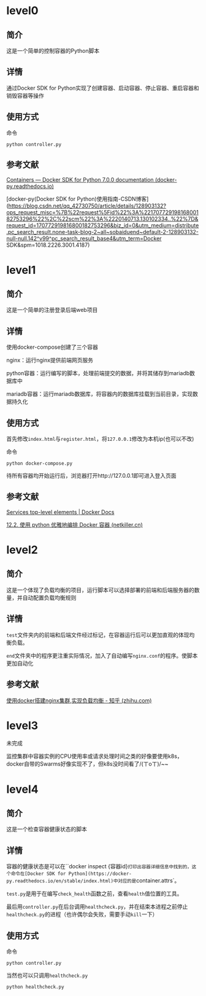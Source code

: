 

# level0

## 简介

这是一个简单的控制容器的Python脚本

## 详情

通过Docker SDK for Python实现了创建容器、启动容器、停止容器、重启容器和销毁容器等操作

## 使用方式

命令

```
python controller.py
```

## 参考文献

[Containers — Docker SDK for Python 7.0.0 documentation (docker-py.readthedocs.io)](https://docker-py.readthedocs.io/en/stable/containers.html#container-objects)

[docker-py(Docker SDK for Python)使用指南-CSDN博客](https://blog.csdn.net/qq_42730750/article/details/128903132?ops_request_misc=%7B%22request%5Fid%22%3A%22170772919816800182753296%22%2C%22scm%22%3A%2220140713.130102334..%22%7D&request_id=170772919816800182753296&biz_id=0&utm_medium=distribute.pc_search_result.none-task-blog-2~all~sobaiduend~default-2-128903132-null-null.142^v99^pc_search_result_base4&utm_term=Docker SDK&spm=1018.2226.3001.4187)



# level1

## 简介

这是一个简单的注册登录后端web项目

## 详情

使用docker-compose创建了三个容器

nginx：运行nginx提供前端网页服务

python容器：运行编写的脚本，处理前端提交的数据，并将其储存到mariadb数据库中

mariadb容器：运行mariadb数据库，将容器内的数据库挂载到当前目录，实现数据持久化

## 使用方式

首先修改`index.html`与`register.html`，将`127.0.0.1`修改为本机ip(也可以不改)

命令

```
python docker-compose.py
```

待所有容器均开始运行后，浏览器打开http://127.0.0.1即可进入登入页面

## 参考文献

[Services top-level elements | Docker Docs](https://docs.docker.com/compose/compose-file/05-services/)

[12.2. 使用 python 优雅地编排 Docker 容器 (netkiller.cn)](https://www.netkiller.cn/container/container/netkiller.docker.html)



# level2

## 简介

这是一个体现了负载均衡的项目，运行脚本可以选择部署的前端和后端服务器的数量，并自动配置负载均衡规则

## 详情

`test`文件夹内的前端和后端文件经过标记，在容器运行后可以更加直观的体现均衡负载。

`end`文件夹中的程序更注重实际情况，加入了自动编写`nginx.conf`的程序。使脚本更加自动化

## 参考文献

[使用docker搭建nginx集群,实现负载均衡 - 知乎 (zhihu.com)](https://zhuanlan.zhihu.com/p/157183707?utm_id=0)

# level3

未完成

监控集群中容器实例的CPU使用率或请求处理时间之类的好像要使用k8s，docker自带的Swarms好像实现不了，但k8s没时间看了/(ㄒoㄒ)/~~



# level4

## 简介

这是一个检查容器健康状态的脚本

## 详情

容器的健康状态是可以在``docker inspect {容器id}`打印出容器详细信息中找到的，这个命令在[Docker SDK for Python](https://docker-py.readthedocs.io/en/stable/index.html)中对应的是`container.attrs`。

`test.py`是用于在编写`check_health`函数之前，查看`health`值位置的工具。

最后用`controller.py`在后台调用`healthcheck.py`，并在结束本进程之前停止`healthcheck.py`的进程（也许偶尔会失败，需要手动`kill`一下）

## 使用方式

命令

```
python controller.py
```

当然也可以只调用`healthcheck.py`

```
python healthcheck.py
```

